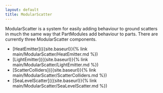 ```yaml
---
layout: default
title: ModularScatter
---
```


ModularScatter is a system for easily adding behaviour to ground scatters in much the same way that PartModules add behaviour to parts. 
There are currently three ModularScatter components.

* [HeatEmitter]({{site.baseurl}}{% link main/ModularScatter/HeatEmitter.md %})
* [LightEmitter]({{site.baseurl}}{% link main/ModularScatter/LightEmitter.md %})
* [ScatterColliders]({{site.baseurl}}{% link main/ModularScatter/ScatterColliders.md %})
* [SeaLevelScatter]({{site.baseurl}}{% link main/ModularScatter/SeaLevelScatter.md %})